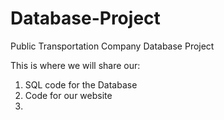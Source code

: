 # Database-Project
Public Transportation Company Database Project

This is where we will share our:

1. SQL code for the Database 
2. Code for our website 
3. 

